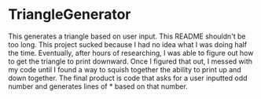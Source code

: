 # TriangleGenerator
This generates a triangle based on user input.
This README shouldn't be too long. This project sucked because I had no idea what I was doing half the time.
Eventually, after hours of researching, I was able to figure out how to get the triangle to print downward.
Once I figured that out, I messed with my code until I found a way to squish together the ability to print up and down together.
The final product is code that asks for a user inputted odd number and generates lines of * based on that number.
